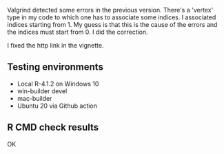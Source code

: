 Valgrind detected some errors in the previous version. There's a 'vertex' type 
in my code to which one has to associate some indices. I associated indices 
starting from 1. My guess is that this is the cause of the errors and the 
indices must start from 0. I did the correction.

I fixed the http link in the vignette.


## Testing environments

- Local R-4.1.2 on Windows 10
- win-builder devel
- mac-builder
- Ubuntu 20 via Github action


## R CMD check results

OK
